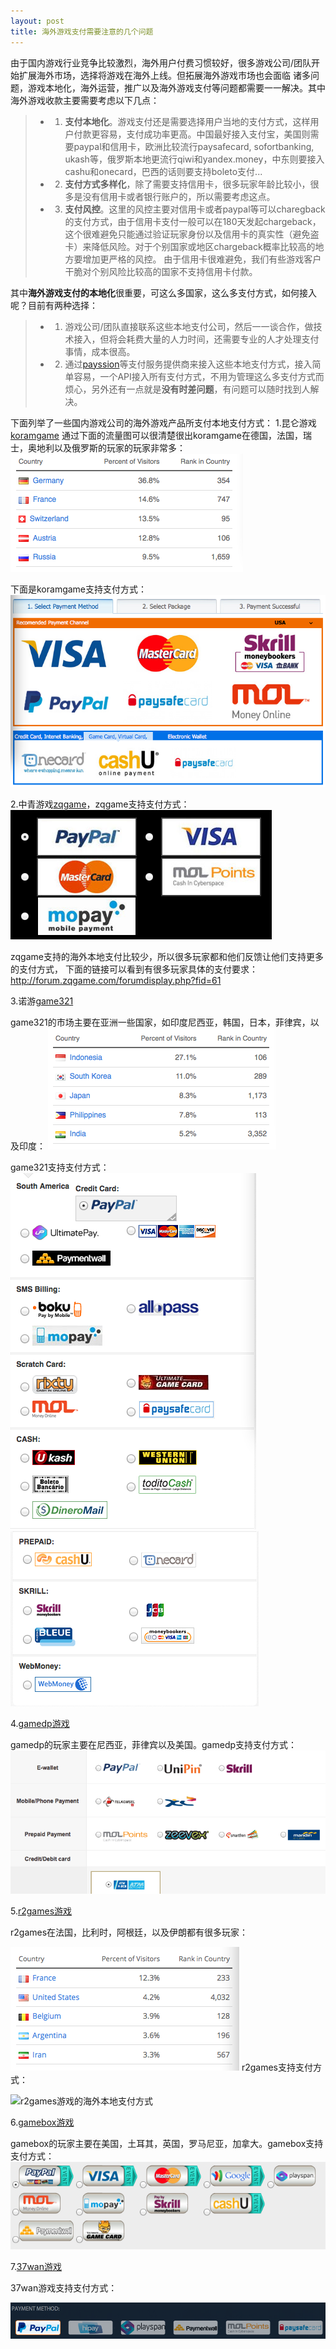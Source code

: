 ```yaml
---
layout: post
title: 海外游戏支付需要注意的几个问题
---
```


由于国内游戏行业竞争比较激烈，海外用户付费习惯较好，很多游戏公司/团队开始扩展海外市场，选择将游戏在海外上线。但拓展海外游戏市场也会面临
诸多问题，游戏本地化，海外运营，推广以及海外游戏支付等问题都需要一一解决。其中海外游戏收款主要需要考虑以下几点：
> -  1. **支付本地化**。游戏支付还是需要选择用户当地的支付方式，这样用户付款更容易，支付成功率更高。中国最好接入支付宝，美国则需要paypal和信用卡，欧洲比较流行paysafecard, sofortbanking, ukash等，俄罗斯本地更流行qiwi和yandex.money，中东则要接入cashu和onecard，巴西的话则要支持boleto支付...
> -  2. **支付方式多样化**，除了需要支持信用卡，很多玩家年龄比较小，很多是没有信用卡或者银行账户的，所以需要考虑这点。
> -  3. **支付风控**。这里的风控主要对信用卡或者paypal等可以charegback的支付方式，由于信用卡支付一般可以在180天发起chargeback，
这个很难避免只能通过验证玩家身份以及信用卡的真实性（避免盗卡）来降低风险。对于个别国家或地区chargeback概率比较高的地方要增加更严格的风控。
由于信用卡很难避免，我们有些游戏客户干脆对个别风险比较高的国家不支持信用卡付款。

其中**海外游戏支付的本地化**很重要，可这么多国家，这么多支付方式，如何接入呢？目前有两种选择：
> -  1. 游戏公司/团队直接联系这些本地支付公司，然后一一谈合作，做技术接入，但将会耗费大量的人力时间，还需要专业的人才处理支付事情，成本很高。
> -  2. 通过[payssion](http://www.payssion.com "海外本地支付")等支付服务提供商来接入这些本地支付方式，接入简单容易，一个API接入所有支付方式，不用为管理这么多支付方式而烦心，另外还有一点就是**没有时差问题**，有问题可以随时找到人解决。


下面列举了一些国内游戏公司的海外游戏产品所支付本地支付方式：
1.昆仑游戏[koramgame](http://www.koramgame.com)
通过下面的流量图可以很清楚很出koramgame在德国，法国，瑞士，奥地利以及俄罗斯的玩家的玩家非常多：
![昆仑游戏的alexa流量](/images/alexa_koramgame.png)

下面是koramgame支持支付方式：
![昆仑游戏的海外本地支付方式](/images/koramgame.png)

2.中青游戏[zqgame](http://www.zqgame.com)，zqgame支持支付方式：
![中青游戏的海外本地支付方式](/images/zqgame.png)

zqgame支持的海外本地支付比较少，所以很多玩家都和他们反馈让他们支持更多的支付方式，
下面的链接可以看到有很多玩家具体的支付要求：
http://forum.zqgame.com/forumdisplay.php?fid=61

3.诺游[game321](http://www.game321.com)

game321的市场主要在亚洲一些国家，如印度尼西亚，韩国，日本，菲律宾，以及印度：
![game321游戏的alexa流量](/images/alexa_game321.png)

game321支持支付方式：
![game321游戏的海外本地支付方式](/images/game321.png)
![game321游戏的海外本地支付方式](/images/game321_2.png)

4.[gamedp游戏](http://www.gamedp.com)

gamedp的玩家主要在尼西亚，菲律宾以及美国。gamedp支持支付方式：
![gamedp游戏的海外本地支付方式](/images/gamedp.png)

5.[r2games游戏](http://www.r2games.com)

r2games在法国，比利时，阿根廷，以及伊朗都有很多玩家：

![r2games游戏的alexa流量](/images/alexa_r2games.png)
r2games支持支付方式：

![r2games游戏的海外本地支付方式](/images/r2games.png)

6.[gamebox游戏](http://www.gamebox.com)

gamebox的玩家主要在美国，土耳其，英国，罗马尼亚，加拿大。gamebox支持支付方式：
![gamebox游戏的海外本地支付方式](/images/gamebox.png)

7.[37wan游戏](http://en.37.com)

37wan游戏支持支付方式：

![37wan游戏的海外本地支付方式](/images/37wan.png)

